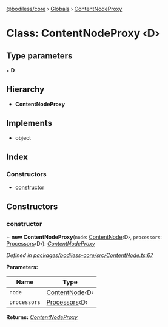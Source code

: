 [@bodiless/core](../README.md) › [Globals](../globals.md) › [ContentNodeProxy](contentnodeproxy.md)

# Class: ContentNodeProxy ‹**D**›

## Type parameters

▪ **D**

## Hierarchy

* **ContentNodeProxy**

## Implements

* object

## Index

### Constructors

* [constructor](contentnodeproxy.md#constructor)

## Constructors

###  constructor

\+ **new ContentNodeProxy**(`node`: [ContentNode](../globals.md#contentnode)‹D›, `processors`: [Processors](../globals.md#processors)‹D›): *[ContentNodeProxy](contentnodeproxy.md)*

*Defined in [packages/bodiless-core/src/ContentNode.ts:67](https://github.com/VancheeZze/Bodiless-JS/blob/e8581c8a/packages/bodiless-core/src/ContentNode.ts#L67)*

**Parameters:**

Name | Type |
------ | ------ |
`node` | [ContentNode](../globals.md#contentnode)‹D› |
`processors` | [Processors](../globals.md#processors)‹D› |

**Returns:** *[ContentNodeProxy](contentnodeproxy.md)*
